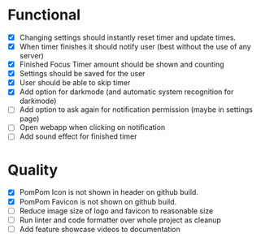 # Functional

- [x] Changing settings should instantly reset timer and update times.
- [x] When timer finishes it should notify user (best without the use of any server)
- [x] Finished Focus Timer amount should be shown and counting
- [x] Settings should be saved for the user
- [x] User should be able to skip timer
- [X] Add option for darkmode (and automatic system recognition for darkmode)
- [ ] Add option to ask again for notification permission (maybe in settings page)
- [ ] Open webapp when clicking on notification
- [ ] Add sound effect for finished timer

# Quality

- [x] PomPom Icon is not shown in header on github build.
- [x] PomPom Favicon is not shown on github build.
- [ ] Reduce image size of logo and favicon to reasonable size
- [ ] Run linter and code formatter over whole project as cleanup
- [ ] Add feature showcase videos to documentation
